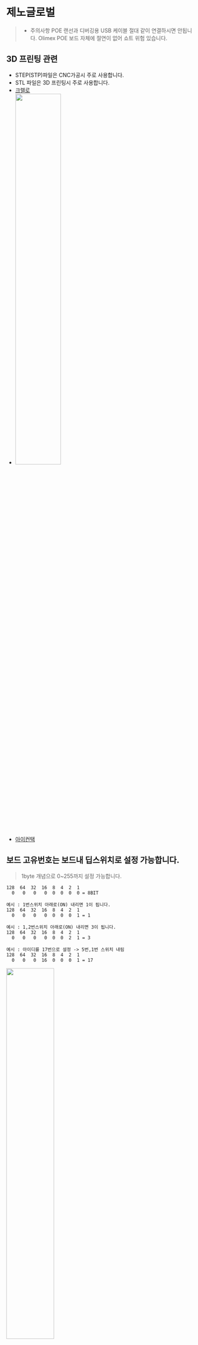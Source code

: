 # 제노글로벌

> - 주의사항
> POE 랜선과 디버깅용 USB 케이블 절대 같이 연결하시면 안됩니다.
> Olimex POE 보드 자체에 절연이 없어 쇼트 위험 있습니다.

## 3D 프린팅 관련
- STEP(STP)파일은 CNC가공시 주로 사용합니다.
- STL 파일은 3D 프린팅시 주로 사용합니다.
- [크렐로](https://creallo.com)
- <img src="https://github.com/sam0910/zeno-btn/assets/9714538/567c39ef-8bbb-42b7-93ff-e46b55dd56eb" width="50%">
- [아이컨택](https://blog.naver.com/eyecontact_inc/223191817836)
 
## 보드 고유번호는 보드내 딥스위치로 설정 가능합니다.
> 1byte 개념으로 0~255까지 설정 가능합니다.
```
128  64  32  16  8  4  2  1
  0   0   0   0  0  0  0  0 = 8BIT

예시 : 1번스위치 아래로(ON) 내리면 1이 됩니다.
128  64  32  16  8  4  2  1
  0   0   0   0  0  0  0  1 = 1

예시 : 1,2번스위치 아래로(ON) 내리면 3이 됩니다.
128  64  32  16  8  4  2  1
  0   0   0   0  0  0  2  1 = 3

예시 : 아이디를 17번으로 설정 -> 5번,1번 스위치 내림
128  64  32  16  8  4  2  1
  0   0   0  16  0  0  0  1 = 17
```
<img src="https://github.com/sam0910/zeno-btn/assets/9714538/fdd0b4b4-2120-4eb1-8431-ad5ad76effe2" width="50%">


## 기타 나사 및 아크릴 자재 구매처
- 사용된 나사는 M3*5mm 일자나사입니다. [구매처 링크](http://www.nasakorea.com/goods/goods_view.php?goodsNo=3419)
- 아크릴은 테두리는 지름 5R로 주문시 요청사항에 `5R로 가공해주세요` 라고 적어주시면 됩니다.[아크릴 구매처 링크](https://www.acryiae.com/front/product/view.do?productSeq=1)
- 보드 디버깅, 펌웨어 업로드시 USB-UART 모듈(1개)이 필요합니다. 윈도우/리눅스/맥 사용환경에서 드라이버 지원되는지 확인후 구매 부탁드립니다. CP2102, FT232RL, PL2303HX, CH340G 등이 있습니다.

## 3D-Model
- 3D 모델링 파일 및 나사인서트 도면

## zeno-poe
- POE LAN 통신 Module

## zeno-image-server
- 이미지 서버 Node.js

## zeno-display
- 디스플레이 Module



